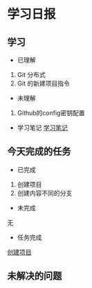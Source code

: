 # 学习日报

## 学习

* 已理解
1. Git 分布式
2. Git 的新建项目指令

* 未理解
1. Github的config密钥配置


* 学习笔记
[学习笔记](https://github.com/WangZhaorui-pang/learngit1/blob/dev/test.txt)



## 今天完成的任务

* 已完成
1. 创建项目
2. 创建内容不同的分支

* 未完成

无

* 任务完成

[创建项目](https://github.com/WangZhaorui-pang/learngit1/tree/dev)

## 未解决的问题

 